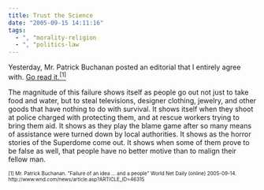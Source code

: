 ```yaml
---
title: Trust the Science
date: "2005-09-15 14:11:16"
tags:
  - ", "morality-religion
  - ", "politics-law
---
```

<p>Yesterday, Mr. Patrick Buchanan posted an editorial that I entirely agree with. <a href="http://www.wnd.com/news/article.asp?ARTICLE_ID=46315">Go read it.<sup>[1]</sup></a></p>  <p>The magnitude of this failure shows itself as people go out not just to take food and water, but to steal televisions, designer clothing, jewelry, and other goods that have nothing to do with survival.  It shows itself when they shoot at police charged with protecting them, and at rescue workers trying to bring them aid. It shows as they play the blame game after so many means of assistance were turned down by local authorities.  It shows as the horror stories of the Superdome come out.  It shows when some of them prove to be false as well, that people have no better motive than to malign their fellow man.</p>  <font size="-2"> [1] Mr. Patrick Buchanan.  "Failure of an idea ... and a people" World Net Daily (online) 2005-09-14. http://www.wnd.com/news/article.asp?ARTICLE_ID=46315 </font>

